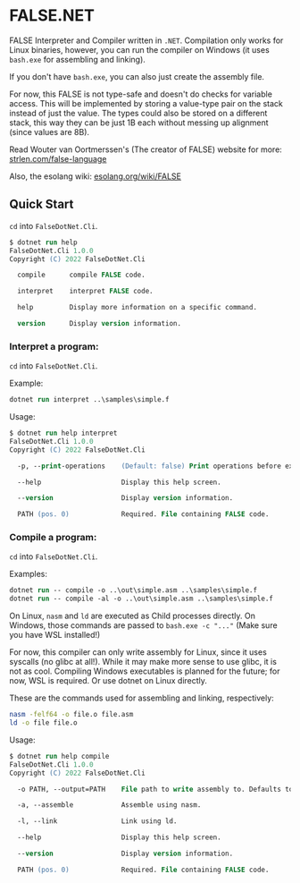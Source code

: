 # FALSE.NET

FALSE Interpreter and Compiler written in `.NET`. Compilation only works for Linux binaries, however, you can run the compiler on Windows (it uses `bash.exe` for assembling and linking).

If you don't have `bash.exe`, you can also just create the assembly file.

For now, this FALSE is not type-safe and doesn't do checks for variable access. This will be implemented by storing a value-type pair on the stack instead of just the value.
The types could also be stored on a different stack, this way they can be just 1B each without messing up alignment (since values are 8B).

Read Wouter van Oortmerssen's (The creator of FALSE) website for more: [strlen.com/false-language](https://strlen.com/false-language/)

Also, the esolang wiki: [esolang.org/wiki/FALSE](https://esolangs.org/wiki/FALSE)

## Quick Start

`cd` into `FalseDotNet.Cli`.

```ps
$ dotnet run help
FalseDotNet.Cli 1.0.0
Copyright (C) 2022 FalseDotNet.Cli

  compile      compile FALSE code.

  interpret    interpret FALSE code.

  help         Display more information on a specific command.

  version      Display version information.
```

### Interpret a program:

`cd` into `FalseDotNet.Cli`.

Example:
```ps
dotnet run interpret ..\samples\simple.f
```

Usage:
```ps
$ dotnet run help interpret
FalseDotNet.Cli 1.0.0
Copyright (C) 2022 FalseDotNet.Cli

  -p, --print-operations    (Default: false) Print operations before executing them.

  --help                    Display this help screen.

  --version                 Display version information.

  PATH (pos. 0)             Required. File containing FALSE code.
```

### Compile a program:

`cd` into `FalseDotNet.Cli`.

Examples:
```ps
dotnet run -- compile -o ..\out\simple.asm ..\samples\simple.f
dotnet run -- compile -al -o ..\out\simple.asm ..\samples\simple.f
```

On Linux, `nasm` and `ld` are executed as Child processes directly. On Windows, those commands are passed to `bash.exe -c "..."` (Make sure you have WSL installed!)

For now, this compiler can only write assembly for Linux, since it uses syscalls (no glibc at all!). While it may make more sense to use glibc, it is not as cool. Compiling Windows executables is planned for the future; for now, WSL is required. Or use dotnet on Linux directly.

These are the commands used for assembling and linking, respectively:

```sh
nasm -felf64 -o file.o file.asm
ld -o file file.o
```

Usage:
```ps
$ dotnet run help compile
FalseDotNet.Cli 1.0.0
Copyright (C) 2022 FalseDotNet.Cli

  -o PATH, --output=PATH    File path to write assembly to. Defaults to '<input>.asm'.

  -a, --assemble            Assemble using nasm.

  -l, --link                Link using ld.

  --help                    Display this help screen.

  --version                 Display version information.

  PATH (pos. 0)             Required. File containing FALSE code.
```
